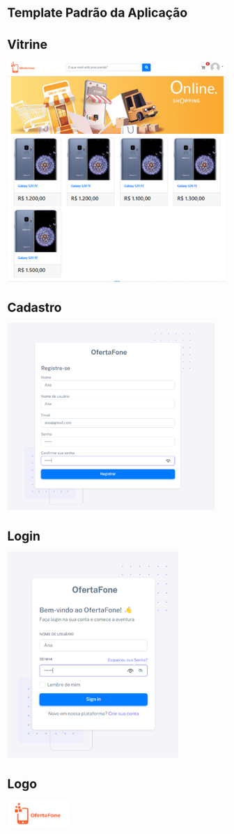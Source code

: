 # Template Padrão da Aplicação

# Vitrine

![alt text](/docs/img/vitrine.PNG)

# Cadastro

![alt text](/docs/img/cadastro.PNG)

# Login

![alt text](/docs/img/login.PNG)

# Logo

![alt text](/docs/img/logo.PNG)
